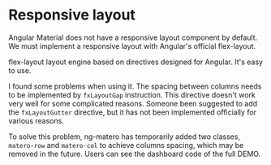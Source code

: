 # Responsive layout

Angular Material does not have a responsive layout component by default. We must implement a responsive layout with Angular's official flex-layout.

flex-layout layout engine based on directives designed for Angular. It's easy to use.

I found some problems when using it. The spacing between columns needs to be implemented by `fxLayoutGap` instruction. This directive doesn't work very well for some complicated reasons. Someone been suggested to add the `fxLayoutGutter` directive, but it has not been implemented officially for various reasons.

To solve this problem, ng-matero has temporarily added two classes, `matero-row` and `matero-col` to achieve columns spacing, which may be removed in the future. Users can see the dashboard code of the full DEMO.

